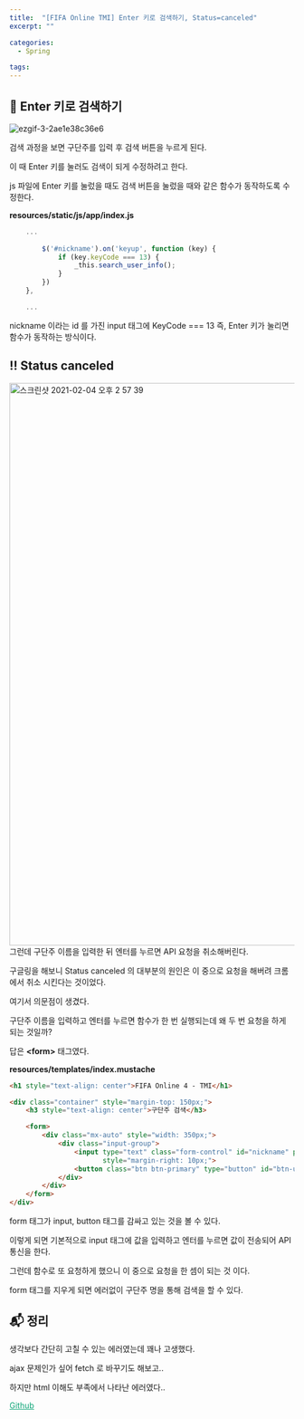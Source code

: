 ```yaml
---
title:  "[FIFA Online TMI] Enter 키로 검색하기, Status=canceled"
excerpt: ""

categories:
  - Spring

tags:
---
```


## 🍘 Enter 키로 검색하기

![ezgif-3-2ae1e38c36e6](https://user-images.githubusercontent.com/54533309/106568181-48fcb780-6576-11eb-98cc-f67ea1c95337.gif)

검색 과정을 보면 구단주를 입력 후 검색 버튼을 누르게 된다.

이 때 Enter 키를 눌러도 검색이 되게 수정하려고 한다.

js 파일에 Enter 키를 눌렀을 때도 검색 버튼을 눌렀을 때와 같은 함수가 동작하도록 수정한다.

**resources/static/js/app/index.js**

```javascript
	...
  
        $('#nickname').on('keyup', function (key) {
            if (key.keyCode === 13) {
                _this.search_user_info();
            }
        })
    },

	...
```

nickname 이라는 id 를 가진 input 태그에 KeyCode === 13 즉, Enter 키가 눌리면 함수가 동작하는 방식이다.

## ‼️ Status canceled

<img width="994" alt="스크린샷 2021-02-04 오후 2 57 39" src="https://user-images.githubusercontent.com/54533309/106851307-555d4d80-66f9-11eb-8531-50465516ab61.png">그런데 구단주 이름을 입력한 뒤 엔터를 누르면 API 요청을 취소해버린다.

구글링을 해보니 Status canceled 의 대부분의 원인은 이 중으로 요청을 해버려 크롬에서 취소 시킨다는 것이었다.

여기서 의문점이 생겼다.

구단주 이름을 입력하고 엔터를 누르면 함수가 한 번 실행되는데 왜 두 번 요청을 하게 되는 것일까?

답은 **\<form>** 태그였다.

**resources/templates/index.mustache**

```html
<h1 style="text-align: center">FIFA Online 4 - TMI</h1>

<div class="container" style="margin-top: 150px;">
    <h3 style="text-align: center">구단주 검색</h3>

    <form>
        <div class="mx-auto" style="width: 350px;">
            <div class="input-group">
                <input type="text" class="form-control" id="nickname" placeholder="구단주를 입력하세요"
                       style="margin-right: 10px;">
                <button class="btn btn-primary" type="button" id="btn-user-info">검색</button>
            </div>
        </div>
    </form>
</div>
```

form 태그가 input, button 태그를 감싸고 있는 것을 볼 수 있다.

이렇게 되면 기본적으로 input 태그에 값을 입력하고 엔터를 누르면 값이 전송되어 API 통신을 한다.

그런데 함수로 또 요청하게 했으니 이 중으로 요청을 한 셈이 되는 것 이다.

form 태그를 지우게 되면 에러없이 구단주 명을 통해 검색을 할 수 있다.

## 📬 정리

생각보다 간단히 고칠 수 있는 에러였는데 꽤나 고생했다.

ajax 문제인가 싶어 fetch 로 바꾸기도 해보고..

하지만 html 이해도 부족에서 나타난 에러였다..

<a href="https://github.com/Nam-Ki-Bok/FIFA-Online-TMI" style="color:#0FA678" target="_blank">Github</a>

<br>